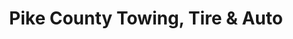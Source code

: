 ---
title: "Pike County Towing, Tire & Auto"
url: /greeley/pike-county-towing-tire-und-auto/
shop: Autowerkstatt
---